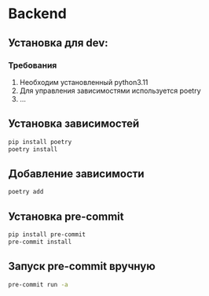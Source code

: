 # Backend
## Установка для dev:
### Требования
1) Необходим установленный python3.11
2) Для управления зависимостями используется poetry
3) ...

## Установка зависимостей

```bash
pip install poetry
poetry install
```

## Добавление зависимости

```bash
poetry add
```

## Установка pre-commit

```bash
pip install pre-commit
pre-commit install
```

## Запуск pre-commit вручную

```bash
pre-commit run -a
```

